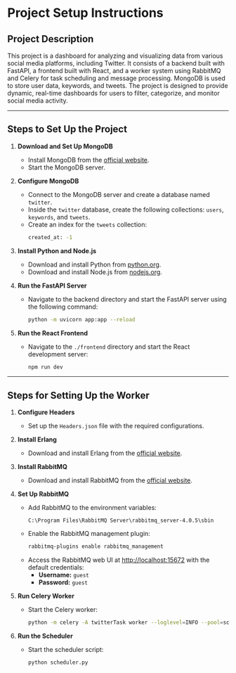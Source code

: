 # Project Setup Instructions

## Project Description

This project is a dashboard for analyzing and visualizing data from various social media platforms, including Twitter. It consists of a backend built with FastAPI, a frontend built with React, and a worker system using RabbitMQ and Celery for task scheduling and message processing. MongoDB is used to store user data, keywords, and tweets. The project is designed to provide dynamic, real-time dashboards for users to filter, categorize, and monitor social media activity.

---

## Steps to Set Up the Project

1. **Download and Set Up MongoDB**  
   - Install MongoDB from the [official website](https://www.mongodb.com/try/download/community).  
   - Start the MongoDB server.

2. **Configure MongoDB**  
   - Connect to the MongoDB server and create a database named `twitter`.  
   - Inside the `twitter` database, create the following collections: `users`, `keywords`, and `tweets`.  
   - Create an index for the `tweets` collection:  
     ```bash
     created_at: -1
     ```

3. **Install Python and Node.js**  
   - Download and install Python from [python.org](https://www.python.org/downloads/).  
   - Download and install Node.js from [nodejs.org](https://nodejs.org/).

4. **Run the FastAPI Server**  
   - Navigate to the backend directory and start the FastAPI server using the following command:  
     ```bash
     python -m uvicorn app:app --reload
     ```

5. **Run the React Frontend**  
   - Navigate to the `./frontend` directory and start the React development server:  
     ```bash
     npm run dev
     ```

---

## Steps for Setting Up the Worker

1. **Configure Headers**  
   - Set up the `Headers.json` file with the required configurations.

2. **Install Erlang**  
   - Download and install Erlang from the [official website](https://www.erlang.org/downloads).

3. **Install RabbitMQ**  
   - Download and install RabbitMQ from the [official website](https://www.rabbitmq.com/docs/install-windows).  

4. **Set Up RabbitMQ**  
   - Add RabbitMQ to the environment variables:  
     ```
     C:\Program Files\RabbitMQ Server\rabbitmq_server-4.0.5\sbin
     ```  
   - Enable the RabbitMQ management plugin:  
     ```bash
     rabbitmq-plugins enable rabbitmq_management
     ```  
   - Access the RabbitMQ web UI at [http://localhost:15672](http://localhost:15672) with the default credentials:  
     - **Username:** `guest`  
     - **Password:** `guest`

5. **Run Celery Worker**  
   - Start the Celery worker:  
     ```bash
     python -m celery -A twitterTask worker --loglevel=INFO --pool=solo
     ```

6. **Run the Scheduler**  
   - Start the scheduler script:  
     ```bash
     python scheduler.py
     ```

